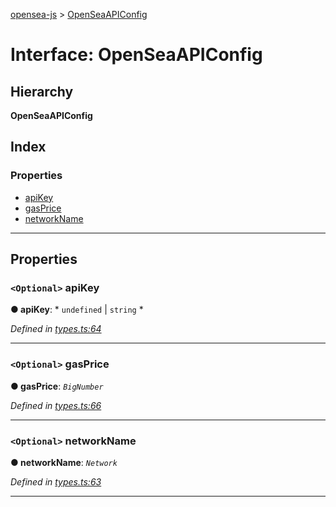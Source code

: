 [opensea-js](../README.md) > [OpenSeaAPIConfig](../interfaces/openseaapiconfig.md)

# Interface: OpenSeaAPIConfig

## Hierarchy

**OpenSeaAPIConfig**

## Index

### Properties

* [apiKey](openseaapiconfig.md#apikey)
* [gasPrice](openseaapiconfig.md#gasprice)
* [networkName](openseaapiconfig.md#networkname)

---

## Properties

<a id="apikey"></a>

### `<Optional>` apiKey

**● apiKey**: * `undefined` &#124; `string`
*

*Defined in [types.ts:64](https://github.com/ProjectOpenSea/opensea-js/blob/780e919/src/types.ts#L64)*

___
<a id="gasprice"></a>

### `<Optional>` gasPrice

**● gasPrice**: *`BigNumber`*

*Defined in [types.ts:66](https://github.com/ProjectOpenSea/opensea-js/blob/780e919/src/types.ts#L66)*

___
<a id="networkname"></a>

### `<Optional>` networkName

**● networkName**: *`Network`*

*Defined in [types.ts:63](https://github.com/ProjectOpenSea/opensea-js/blob/780e919/src/types.ts#L63)*

___

